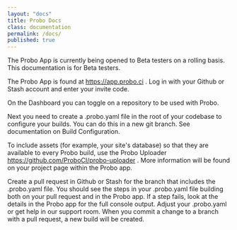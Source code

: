 ```yaml
---
layout: "docs"
title: Probo Docs
class: documentation
permalink: /docs/
published: true
---
```

The Probo App is currently being opened to Beta testers on a rolling basis. This documentation is for Beta testers.

The Probo App is found at https://app.probo.ci . Log in with your Github or Stash account and enter your invite code.

On the Dashboard you can toggle on a repository to be used with Probo.

Next you need to create a .probo.yaml file in the root of your codebase to configure your builds. You can do this in a new git branch. See documentation on Build Configuration.

To include assets (for example, your site's database) so that they are available to every Probo build, use the Probo Uploader https://github.com/ProboCI/probo-uploader . More information will be found on your project page within the Probo app.

Create a pull request in Github or Stash for the branch that includes the .probo.yaml file. You should see the steps in your .probo.yaml file building both on your pull request and in the Probo app. If a step fails, look at the details in the Probo app for the full console output. Adjust your .probo.yaml or get help in our support room. When you commit a change to a branch with a pull request, a new build will be created.
